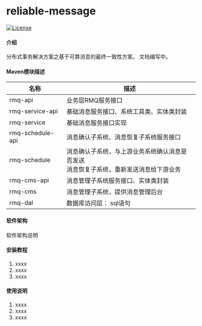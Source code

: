 # reliable-message

[![License](https://img.shields.io/badge/License-Apache%202.0-blue.svg)](https://github.com/a327919006/reliable-message/blob/master/LICENSE)

#### 介绍
分布式事务解决方案之基于可靠消息的最终一致性方案。 文档编写中。


#### Maven模块描述

| 名称 | 描述 |
| --- | --- |
| rmq-api | 业务层RMQ服务接口 |
| rmq-service-api | 基础消息服务接口、系统工具类、实体类封装 |
| rmq-service | 基础消息服务接口实现 |
| rmq-schedule-api | 消息确认子系统、消息恢复子系统服务接口 |
| rmq-schedule | 消息确认子系统，与上游业务系统确认消息是否发送<br>消息恢复子系统，重新发送消息给下游业务 |
| rmq-cms-api | 消息管理子系统服务接口、实体类封装 |
| rmq-cms | 消息管理子系统，提供消息管理后台 |
| rmq-dal | 数据库访问层： sql语句|



#### 软件架构
软件架构说明


#### 安装教程

1. xxxx
2. xxxx
3. xxxx

#### 使用说明

1. xxxx
2. xxxx
3. xxxx
